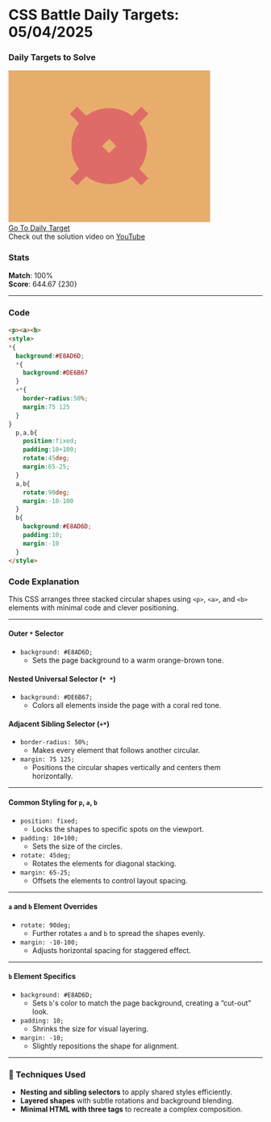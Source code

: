 # CSS Battle Daily Targets: 05/04/2025

### Daily Targets to Solve

![picture of daily target](./images/05.png)  
[Go To Daily Target](https://cssbattle.dev/play/lz3R1gWCg1tOxUG6rQ82)  
Check out the solution video on [YouTube](https://youtube.com/shorts/BdhWDqQBDIo)

### Stats

**Match**: 100%  
**Score**: 644.67 {230}

---

### Code

```html
<p><a><b>
<style>
*{
  background:#E8AD6D;
  *{
    background:#DE6B67
  }
  +*{
    border-radius:50%;
    margin:75 125
  }
}
  p,a,b{
    position:fixed;
    padding:10+100;
    rotate:45deg;
    margin:65-25;
  }
  a,b{
    rotate:90deg;
    margin:-10-100
  }
  b{
    background:#E8AD6D;
    padding:10;
    margin:-10
  }
</style>
```

### **Code Explanation**

This CSS arranges three stacked circular shapes using `<p>`, `<a>`, and `<b>` elements with minimal code and clever positioning.

---

#### **Outer `*` Selector**
- `background: #E8AD6D;`  
  - Sets the page background to a warm orange-brown tone.

#### **Nested Universal Selector (`* *`)**
- `background: #DE6B67;`  
  - Colors all elements inside the page with a coral red tone.

#### **Adjacent Sibling Selector (`+*`)**
- `border-radius: 50%;`  
  - Makes every element that follows another circular.
- `margin: 75 125;`  
  - Positions the circular shapes vertically and centers them horizontally.

---

#### **Common Styling for `p`, `a`, `b`**
- `position: fixed;`  
  - Locks the shapes to specific spots on the viewport.
- `padding: 10+100;`  
  - Sets the size of the circles.
- `rotate: 45deg;`  
  - Rotates the elements for diagonal stacking.
- `margin: 65-25;`  
  - Offsets the elements to control layout spacing.

---

#### **`a` and `b` Element Overrides**
- `rotate: 90deg;`  
  - Further rotates `a` and `b` to spread the shapes evenly.
- `margin: -10-100;`  
  - Adjusts horizontal spacing for staggered effect.

---

#### **`b` Element Specifics**
- `background: #E8AD6D;`  
  - Sets `b`'s color to match the page background, creating a “cut-out” look.
- `padding: 10;`  
  - Shrinks the size for visual layering.
- `margin: -10;`  
  - Slightly repositions the shape for alignment.

---

### 🧠 Techniques Used
- **Nesting and sibling selectors** to apply shared styles efficiently.
- **Layered shapes** with subtle rotations and background blending.
- **Minimal HTML with three tags** to recreate a complex composition.